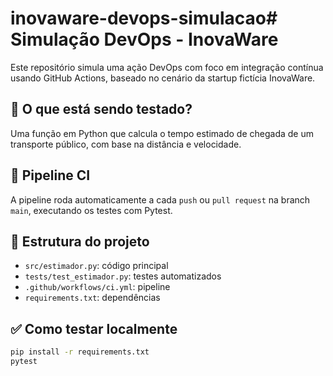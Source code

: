 # inovaware-devops-simulacao# Simulação DevOps - InovaWare

Este repositório simula uma ação DevOps com foco em integração contínua usando GitHub Actions, baseado no cenário da startup fictícia InovaWare.

## 🔧 O que está sendo testado?

Uma função em Python que calcula o tempo estimado de chegada de um transporte público, com base na distância e velocidade.

## 🚀 Pipeline CI

A pipeline roda automaticamente a cada `push` ou `pull request` na branch `main`, executando os testes com Pytest.

## 📂 Estrutura do projeto

- `src/estimador.py`: código principal
- `tests/test_estimador.py`: testes automatizados
- `.github/workflows/ci.yml`: pipeline
- `requirements.txt`: dependências

## ✅ Como testar localmente

```bash
pip install -r requirements.txt
pytest
